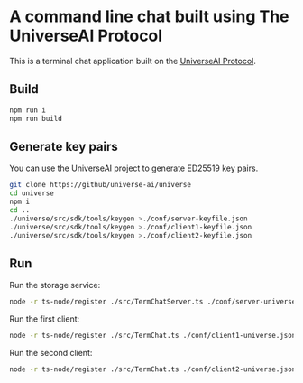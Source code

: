 # A command line chat built using The UniverseAI Protocol

This is a terminal chat application built on the [UniverseAI Protocol](https://github.com/universe-ai/universe).  

## Build

```sh
npm run i
npm run build
```

## Generate key pairs
You can use the UniverseAI project to generate ED25519 key pairs.  

```sh
git clone https://github/universe-ai/universe
cd universe
npm i
cd ..
./universe/src/sdk/tools/keygen >./conf/server-keyfile.json
./universe/src/sdk/tools/keygen >./conf/client1-keyfile.json
./universe/src/sdk/tools/keygen >./conf/client2-keyfile.json
```

## Run
Run the storage service:  
```sh
node -r ts-node/register ./src/TermChatServer.ts ./conf/server-universe.json ./conf/server-wallet.json
```

Run the first client:  
```sh
node -r ts-node/register ./src/TermChat.ts ./conf/client1-universe.json ./conf/client1-wallet.json
```

Run the second client:  
```sh
node -r ts-node/register ./src/TermChat.ts ./conf/client2-universe.json ./conf/client2-wallet.json
```
